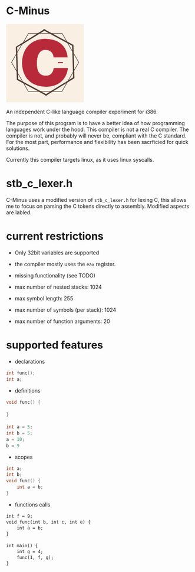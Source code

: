 # C-Minus
![alt text](https://github.com/ColleagueRiley/c-minus/blob/main/logo.png?raw=true)

An independent C-like language compiler experiment for i386.

The purpose of this program is to have a better idea of how programming languages work under the hood. This compiler is not a real C compiler. The compiler is not, and probably will never be, compliant with the C standard. For the most part, performance and flexibility has been sacrficied for quick solutions.

Currently this compiler targets linux, as it uses linux syscalls. 

# stb_c_lexer.h
C-Minus uses a modified version of `stb_c_lexer.h` for lexing C, this allows me to focus on parsing the C tokens directly to assembly. Modified aspects are labled.

# current restrictions
* Only 32bit variables are supported
* the compiler mostly uses the `eax` register. 
* missing functionality (see TODO)

* max number of nested stacks: 1024
* max symbol length: 255
* max number of symbols (per stack): 1024
* max number of function arguments: 20

# supported features
* declarations
```c
int func();
int a;
```

* definitions
```c
void func() {

}

int a = 5;
int b = 5;
a = 10;
b = 9
```

* scopes
```c
int a;
int b;
void func() {
    int a = b;
}
```

* functions calls

```
int f = 9;
void func(int b, int c, int e) {
    int a = b;
}

int main() {
    int g = 4;
    func(1, f, g);
}
```